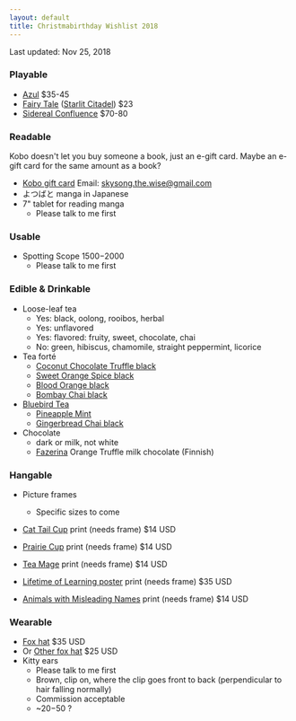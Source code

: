 ```yaml
---
layout: default
title: Christmabirthday Wishlist 2018
---
```


<section markdown='1'>

Last updated: Nov 25, 2018

### Playable

* [Azul](https://boardgamegeek.com/boardgame/230802/azul) $35-45
* [Fairy Tale](https://boardgamegeek.com/boardgame/13823/fairy-tale) ([Starlit Citadel](https://www.starlitcitadel.com/games/fairy-tale.html)) $23
* [Sidereal Confluence](https://boardgamegeek.com/boardgame/202426/sidereal-confluence-trading-and-negotiation-elysia) $70-80

### Readable

Kobo doesn't let you buy someone a book, just an e-gift card.  Maybe an e-gift card for the same amount as a book?

* [Kobo gift card](https://www.kobo.com/ca/en/p/giftcards) Email: skysong.the.wise@gmail.com
* よつばと manga in Japanese
* 7" tablet for reading manga
  * Please talk to me first

### Usable

* Spotting Scope $1500-$2000
  * Please talk to me first

### Edible & Drinkable
* Loose-leaf tea
  * Yes: black, oolong, rooibos, herbal
  * Yes: unflavored
  * Yes: flavored: fruity, sweet, chocolate, chai
  * No: green, hibiscus, chamomile, straight peppermint, licorice
* Tea forté
  * [Coconut Chocolate Truffle black](https://www.teaforte.com/store/gourmet-tea/coconut-chocolate-truffle/)
  * [Sweet Orange Spice black](https://www.teaforte.com/store/gourmet-tea/sweet-orange-spice/)
  * [Blood Orange black](https://www.teaforte.com/store/gourmet-tea/blood-orange/)
  * [Bombay Chai black](https://www.teaforte.com/store/gourmet-tea/bombay-chai/)
* [Bluebird Tea](https://birdandblendtea.com/us_en/)
  * [Pineapple Mint](https://birdandblendtea.com/us_en/pineapple-mint.html)
  * [Gingerbread Chai black](https://birdandblendtea.com/us_en/christmas/christmas-tea/gingerbread-chai.html)
* Chocolate
  * dark or milk, not white
  * [Fazerina](http://www.fazershop.com/en-US/products/11617/fazerina-100-g-chocolate-bar/) Orange Truffle milk chocolate (Finnish)

### Hangable

* Picture frames
  * Specific sizes to come

* [Cat Tail Cup](https://topatoco.com/collections/red-wombat/products/rw-teamatters?variant=39883594895) print (needs frame) $14 USD
* [Prairie Cup](https://topatoco.com/collections/red-wombat/products/rw-teamatters?variant=39883594575) print (needs frame) $14 USD
* [Tea Mage](https://topatoco.com/collections/red-wombat/products/rw-teamatters?variant=39883594383) print (needs frame) $14 USD

* [Lifetime of Learning poster](https://shopzenpencils.com/collections/posters/products/learning) print (needs frame) $35 USD
* [Animals with Misleading Names](https://topatoco.com/collections/romo/products/romo-names) print (needs frame) $14 USD

### Wearable

* [Fox hat](http://canadacosplay.com/aviatorfoxhat.php) $35 USD
* Or [Other fox hat](http://canadacosplay.com/fox_hat.php) $25 USD
* Kitty ears
  * Please talk to me first
  * Brown, clip on, where the clip goes front to back (perpendicular to hair falling normally)
  * Commission acceptable
  * ~$20-$50 ?

</section>